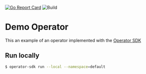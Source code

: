 [![Go Report Card](https://goreportcard.com/badge/github.com/bgaechter/demo-operator)](https://goreportcard.com/report/github.com/bgaechter/demo-operator)
![Build](https://github.com/bgaechter/demo-operator/workflows/Build/badge.svg)
# Demo Operator

This an example of an operator implemented with the [Operator SDK](https://github.com/operator-framework/getting-started/blob/master/README.md)


## Run locally
```bash
$ operator-sdk run --local --namespace=default
```